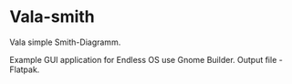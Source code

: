 # Vala-smith
Vala simple Smith-Diagramm.

Example GUI application for Endless OS use Gnome Builder.
Output file - Flatpak.

